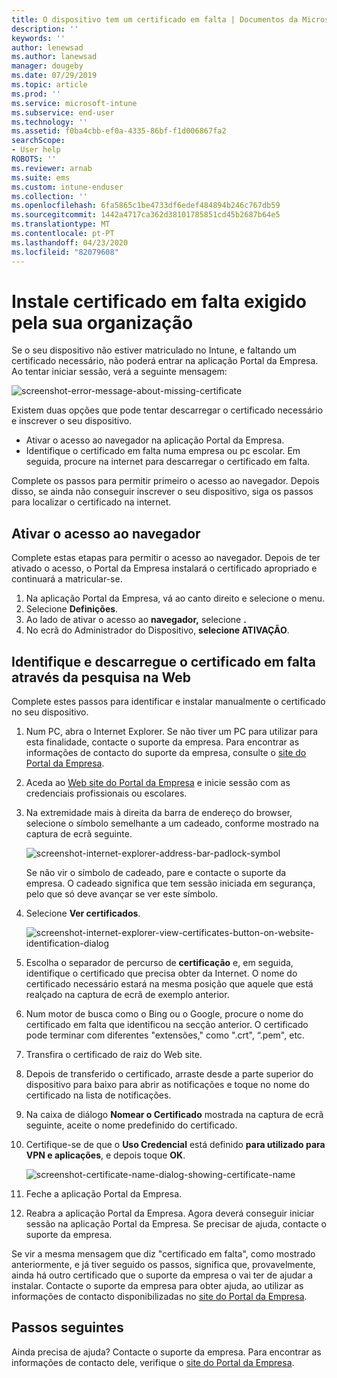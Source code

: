 ```yaml
---
title: O dispositivo tem um certificado em falta | Documentos da Microsoft
description: ''
keywords: ''
author: lenewsad
ms.author: lanewsad
manager: dougeby
ms.date: 07/29/2019
ms.topic: article
ms.prod: ''
ms.service: microsoft-intune
ms.subservice: end-user
ms.technology: ''
ms.assetid: f0ba4cbb-ef0a-4335-86bf-f1d006867fa2
searchScope:
- User help
ROBOTS: ''
ms.reviewer: arnab
ms.suite: ems
ms.custom: intune-enduser
ms.collection: ''
ms.openlocfilehash: 6fa5865c1be4733df6edef484894b246c767db59
ms.sourcegitcommit: 1442a4717ca362d38101785851cd45b2687b64e5
ms.translationtype: MT
ms.contentlocale: pt-PT
ms.lasthandoff: 04/23/2020
ms.locfileid: "82079608"
---
```

# <a name="install-missing-certificate-required-by-your-organization"></a>Instale certificado em falta exigido pela sua organização  

Se o seu dispositivo não estiver matriculado no Intune, e faltando um certificado necessário, não poderá entrar na aplicação Portal da Empresa. Ao tentar iniciar sessão, verá a seguinte mensagem:

![screenshot-error-message-about-missing-certificate](./media/andr-cert_install-1-cert_missing.png)

Existem duas opções que pode tentar descarregar o certificado necessário e inscrever o seu dispositivo. 

- Ativar o acesso ao navegador na aplicação Portal da Empresa.
- Identifique o certificado em falta numa empresa ou pc escolar. Em seguida, procure na internet para descarregar o certificado em falta. 

Complete os passos para permitir primeiro o acesso ao navegador. Depois disso, se ainda não conseguir inscrever o seu dispositivo, siga os passos para localizar o certificado na internet. 

## <a name="enable-browser-access"></a>Ativar o acesso ao navegador
Complete estas etapas para permitir o acesso ao navegador. Depois de ter ativado o acesso, o Portal da Empresa instalará o certificado apropriado e continuará a matricular-se.    

1. Na aplicação Portal da Empresa, vá ao canto direito e selecione o menu.  
2. Selecione **Definições**.  
3. Ao lado de ativar o acesso ao **navegador,** selecione **.**  
4. No ecrã do Administrador do Dispositivo, **selecione ATIVAÇÃO**. 

## <a name="identify-and-download-the-missing-certificate-through-web-search"></a>Identifique e descarregue o certificado em falta através da pesquisa na Web
Complete estes passos para identificar e instalar manualmente o certificado no seu dispositivo.  

1. Num PC, abra o Internet Explorer. Se não tiver um PC para utilizar para esta finalidade, contacte o suporte da empresa. Para encontrar as informações de contacto do suporte da empresa, consulte o [site do Portal da Empresa](https://go.microsoft.com/fwlink/?linkid=2010980).

2. Aceda ao [Web site do Portal da Empresa](https://go.microsoft.com/fwlink/?linkid=2010980) e inicie sessão com as credenciais profissionais ou escolares.

3. Na extremidade mais à direita da barra de endereço do browser, selecione o símbolo semelhante a um cadeado, conforme mostrado na captura de ecrã seguinte.

    ![screenshot-internet-explorer-address-bar-padlock-symbol](./media/andr-missing-cert-ie-padlock-symbol.png)

    Se não vir o símbolo de cadeado, pare e contacte o suporte da empresa. O cadeado significa que tem sessão iniciada em segurança, pelo que só deve avançar se ver este símbolo.

4. Selecione **Ver certificados**.

    ![screenshot-internet-explorer-view-certificates-button-on-website-identification-dialog](./media/andr-missg-cert-ie-view-cert-button.png)

5. Escolha o separador de percurso de **certificação** e, em seguida, identifique o certificado que precisa obter da Internet. O nome do certificado necessário estará na mesma posição que aquele que está realçado na captura de ecrã de exemplo anterior.

6. Num motor de busca como o Bing ou o Google, procure o nome do certificado em falta que identificou na secção anterior. O certificado pode terminar com diferentes "extensões," como ".crt", “.pem", etc.

7. Transfira o certificado de raiz do Web site.

8. Depois de transferido o certificado, arraste desde a parte superior do dispositivo para baixo para abrir as notificações e toque no nome do certificado na lista de notificações.

4. Na caixa de diálogo **Nomear o Certificado** mostrada na captura de ecrã seguinte, aceite o nome predefinido do certificado.

5. Certifique-se de que o **Uso Credencial** está definido **para utilizado para VPN e aplicações**, e depois toque **OK**.

    ![screenshot-certificate-name-dialog-showing-certificate-name](./media/andr-missing-cert-cert-name.png)

6. Feche a aplicação Portal da Empresa.

7. Reabra a aplicação Portal da Empresa. Agora deverá conseguir iniciar sessão na aplicação Portal da Empresa. Se precisar de ajuda, contacte o suporte da empresa.

Se vir a mesma mensagem que diz "certificado em falta", como mostrado anteriormente, e já tiver seguido os passos, significa que, provavelmente, ainda há outro certificado que o suporte da empresa o vai ter de ajudar a instalar. Contacte o suporte da empresa para obter ajuda, ao utilizar as informações de contacto disponibilizadas no [site do Portal da Empresa](https://go.microsoft.com/fwlink/?linkid=2010980).

## <a name="next-steps"></a>Passos seguintes  

Ainda precisa de ajuda? Contacte o suporte da empresa. Para encontrar as informações de contacto dele, verifique o [site do Portal da Empresa](https://go.microsoft.com/fwlink/?linkid=2010980).  
